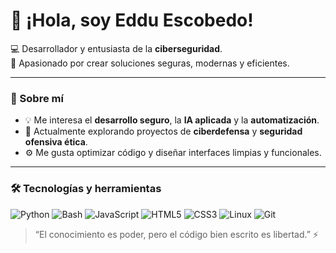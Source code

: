 # 👋 ¡Hola, soy Eddu Escobedo!

💻 Desarrollador y entusiasta de la **ciberseguridad**.  
🚀 Apasionado por crear soluciones seguras, modernas y eficientes.  


---

### 🧠 Sobre mí
- 💡 Me interesa el **desarrollo seguro**, la **IA aplicada** y la **automatización**.  
- 🔐 Actualmente explorando proyectos de **ciberdefensa** y **seguridad ofensiva ética**.  
- ⚙️ Me gusta optimizar código y diseñar interfaces limpias y funcionales.  

---

### 🛠️ Tecnologías y herramientas
![Python](https://img.shields.io/badge/Python-3776AB?style=for-the-badge&logo=python&logoColor=white)
![Bash](https://img.shields.io/badge/Bash-121011?style=for-the-badge&logo=gnu-bash&logoColor=white)
![JavaScript](https://img.shields.io/badge/JavaScript-F7DF1E?style=for-the-badge&logo=javascript&logoColor=black)
![HTML5](https://img.shields.io/badge/HTML5-E34F26?style=for-the-badge&logo=html5&logoColor=white)
![CSS3](https://img.shields.io/badge/CSS3-1572B6?style=for-the-badge&logo=css3&logoColor=white)
![Linux](https://img.shields.io/badge/Linux-FCC624?style=for-the-badge&logo=linux&logoColor=black)
![Git](https://img.shields.io/badge/Git-F05033?style=for-the-badge&logo=git&logoColor=white)


> “El conocimiento es poder, pero el código bien escrito es libertad.” ⚡

